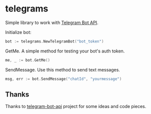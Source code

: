 # telegrams
Simple library to work with [Telegram Bot API](https://core.telegram.org/bots).

Initialize bot:
```go
bot := telegrams.NewTelegramBot("bot_token")
```

GetMe. A simple method for testing your bot's auth token.
```go
me, _ := bot.GetMe()
```

SendMessage. Use this method to send text messages.
```go
msg, err := bot.SendMessage("chatId", "yourmessage")
```


## Thanks
Thanks to [telegram-bot-api](https://github.com/go-telegram-bot-api/telegram-bot-api) project for some ideas and code pieces.
